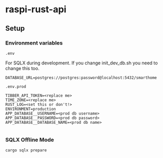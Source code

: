 # raspi-rust-api

## Setup

### Environment variables

`.env` 

For SQLX during development.
If you change init_dev_db.sh you need to change this too.
```
DATABASE_URL=postgres://postgres:password@localhost:5432/smarthome
```

`.env.prod`
```
TIBBER_API_TOKEN=<replace me>
TIME_ZONE=<replace me>
RUST_LOG=<set this or don't!>
ENVIRONMENT=production
APP_DATABASE__USERNAME=<prod db username>
APP_DATABASE__PASSWORD=<prod db password>
APP_DATABASE__DATABASE_NAME=<prod db name>


```

### SQLX Offline Mode

```bash
cargo sqlx prepare
```
